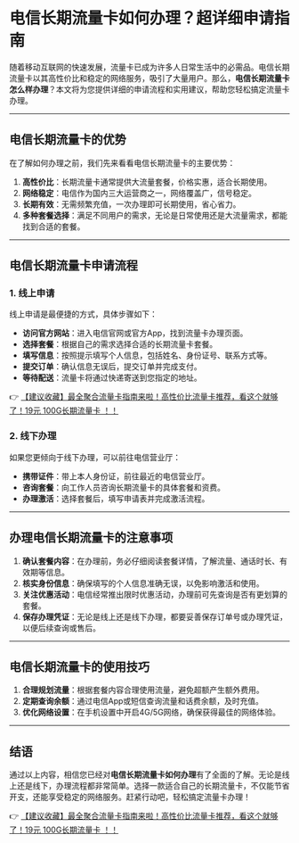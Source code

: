 # 电信长期流量卡如何办理？超详细申请指南

随着移动互联网的快速发展，流量卡已成为许多人日常生活中的必需品。电信长期流量卡以其高性价比和稳定的网络服务，吸引了大量用户。那么，**电信长期流量卡怎么样办理**？本文将为您提供详细的申请流程和实用建议，帮助您轻松搞定流量卡办理。

---

## 电信长期流量卡的优势

在了解如何办理之前，我们先来看看电信长期流量卡的主要优势：

1. **高性价比**：长期流量卡通常提供大流量套餐，价格实惠，适合长期使用。
2. **网络稳定**：电信作为国内三大运营商之一，网络覆盖广，信号稳定。
3. **长期有效**：无需频繁充值，一次办理即可长期使用，省心省力。
4. **多种套餐选择**：满足不同用户的需求，无论是日常使用还是大流量需求，都能找到合适的套餐。

---

## 电信长期流量卡申请流程

### 1. 线上申请
线上申请是最便捷的方式，具体步骤如下：
- **访问官方网站**：进入电信官网或官方App，找到流量卡办理页面。
- **选择套餐**：根据自己的需求选择合适的长期流量卡套餐。
- **填写信息**：按照提示填写个人信息，包括姓名、身份证号、联系方式等。
- **提交订单**：确认信息无误后，提交订单并完成支付。
- **等待配送**：流量卡将通过快递寄送到您指定的地址。

👉 [【建议收藏】最全聚合流量卡指南来啦！高性价比流量卡推荐，看这个就够了！19元 100G长期流量卡 ！！](https://bit.ly/Liuliangka)

### 2. 线下办理
如果您更倾向于线下办理，可以前往电信营业厅：
- **携带证件**：带上本人身份证，前往最近的电信营业厅。
- **咨询套餐**：向工作人员咨询长期流量卡的具体套餐和资费。
- **办理激活**：选择套餐后，填写申请表并完成激活流程。

---

## 办理电信长期流量卡的注意事项

1. **确认套餐内容**：在办理前，务必仔细阅读套餐详情，了解流量、通话时长、有效期等信息。
2. **核实身份信息**：确保填写的个人信息准确无误，以免影响激活和使用。
3. **关注优惠活动**：电信经常推出限时优惠活动，办理前可先查询是否有更划算的套餐。
4. **保存办理凭证**：无论是线上还是线下办理，都要妥善保存订单号或办理凭证，以便后续查询或售后。

---

## 电信长期流量卡的使用技巧

1. **合理规划流量**：根据套餐内容合理使用流量，避免超额产生额外费用。
2. **定期查询余额**：通过电信App或短信查询流量和话费余额，及时充值。
3. **优化网络设置**：在手机设置中开启4G/5G网络，确保获得最佳的网络体验。

---

## 结语

通过以上内容，相信您已经对**电信长期流量卡如何办理**有了全面的了解。无论是线上还是线下，办理流程都非常简单。选择一款适合自己的长期流量卡，不仅能节省开支，还能享受稳定的网络服务。赶紧行动吧，轻松搞定流量卡办理！

👉 [【建议收藏】最全聚合流量卡指南来啦！高性价比流量卡推荐，看这个就够了！19元 100G长期流量卡 ！！](https://bit.ly/Liuliangka)